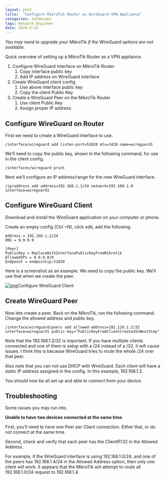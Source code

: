 ```yaml
---
layout: post
title:  "Configure MikroTik Router as WireGuard VPN Appliance"
categories: netdevops
tags: Network Engineer
date: 2024-2-22
---
```


*You may need to upgrade your MikroTik if the WireGuard options are not available.*

Quick overview of setting up a MikroTik Router as a VPN appliance.

1. Configure WireGuard Interface on MikroTik Router
   1. Copy interface public key
   2. Add IP address on WireGuard interface
2. Create WireGuard client config
   1. Use above interface public key
   2. Copy the client Public Key
3. Create a WireGuard Peer on the MikroTik Router
   1. Use client Public Key
   2. Assign proper IP address



## Configure WireGuard on Router

First we need to create a WireGuard interface to use.

```
/interface/wireguard add listen-port=51820 mtu=1420 name=wireguard1
```

We’ll need to copy the public key, shown in the following command, for use in the client config.

```
/interfaces/wireguard print
```

Next we’ll configure an IP address/range for the new WireGuard interface.

```
/ip/address add address=192.168.1.1/24 network=192.168.1.0 interface=wireguard1
```

## Configure WireGuard Client

Download and install the WireGuard application on your computer or phone.

Create an empty config (Ctrl +N), click edit, add the following.

```
Address = 192.168.1.2/24
DNS = 9.9.9.9

[Peer]
PublicKey = ReplaceWithInterfacePublicKeyFromMikrotik
AllowedIPs = 0.0.0.0/0
Endpoint = endpointip:51820
```

Here is a screenshot as an example. We need to copy the public key. We’ll use that when we create the peer.

[![img](https://www.incredigeek.com/home/wp-content/uploads/2022/07/image-1.png)](https://www.incredigeek.com/home/wp-content/uploads/2022/07/image-1.png)Configure WireGuard Client



## Create WireGuard Peer

Now lets create a peer. Back on the MikroTik, run the following command. Change the allowed address and public key.

```
/interface/wireguard/peers add allowed-address=192.128.1.2/32 interface=wireguard1 public-key="PublicKeyFromClientCreatedInNextStep"
```

Note that the 192.168.1.2/32 is important. If you have multiple clients connected and one of them is setup with a /24 instead of a /32, it will cause issues. I think this is because WireGuard tries to route the whole /24 over that peer.

Also note that you can not use DHCP with WireGuard. Each client will have a static IP address assigned in the config. In this example, 192.168.1.2.



You should now be all set up and able to connect from your device.



## Troubleshooting

Some issues you may run into.

**Unable to have two devices connected at the same time.**

First, you’ll need to have one Peer per Client connection. Either that, or do not connect at the same time.

Second, check and verify that each peer has the ClientIP/32 in the Allowed Address.

For example, if the WireGuard interface is using 192.168.1.0/24, and one of the peers has 192.168.1.4/24 in the Allowed Address option, then only one client will work. It appears that the MikroTik will attempt to route all 192.168.1.0/24 request to 192.168.1.4.
